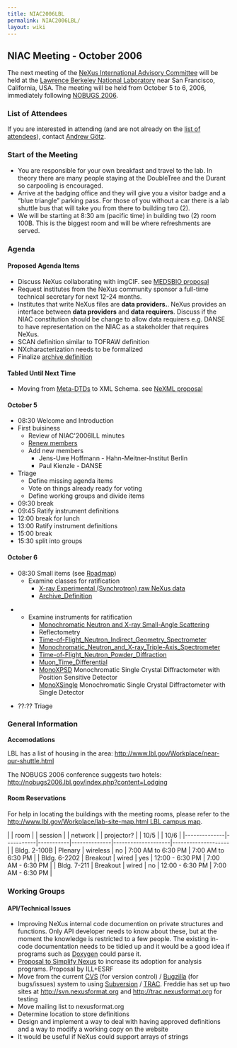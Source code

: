 ```yaml
---
title: NIAC2006LBL
permalink: NIAC2006LBL/
layout: wiki
---
```


NIAC Meeting - October 2006
---------------------------

The next meeting of the [ NeXus International Advisory
Committee](NIAC "wikilink") will be held at the [Lawrence Berkeley
National Laboratory](http://www.lbl.gov) near San Francisco, California,
USA. The meeting will be held from October 5 to 6, 2006, immediately
following [NOBUGS 2006](http://nobugs2006.lbl.gov/).

### List of Attendees

If you are interested in attending (and are not already on the [list of
attendees](NIAC2006LBL_attendees "wikilink")), contact [Andrew
Götz](User%3AAndy_Gotz "wikilink").

### Start of the Meeting

-   You are responsible for your own breakfast and travel to the lab. In
    theory there are many people staying at the DoubleTree and the
    Durant so carpooling is encouraged.
-   Arrive at the badging office and they will give you a visitor badge
    and a “blue triangle” parking pass. For those of you without a car
    there is a lab shuttle bus that will take you from there to building
    two (2).
-   We will be starting at 8:30 am (pacific time) in building two (2)
    room 100B. This is the biggest room and will be where refreshments
    are served.

### Agenda

#### Proposed Agenda Items

-   Discuss NeXus collaborating with imgCIF. see [MEDSBIO
    proposal](http://www.medsbio.org/)
-   Request institutes from the NeXus community sponsor a full-time
    technical secretary for next 12-24 months.
-   Institutes that write NeXus files are **data providers.**. NeXus
    provides an interface between **data providers** and **data
    requirers**. Discuss if the NIAC constitution should be change to
    allow data requirers e.g. DANSE to have representation on the NIAC
    as a stakeholder that requires NeXus.
-   SCAN definition similar to TOFRAW definition
-   NXcharacterization needs to be formalized
-   Finalize [archive definition](Archive_Definition "wikilink")

#### Tabled Until Next Time

-   Moving from [Meta-DTDs](Metaformat "wikilink") to XML Schema. see
    [NeXML proposal](http://www.webel.com.au/nexml)

#### October 5

-   08:30 Welcome and Introduction
-   First buisiness
    -   Review of NIAC'2006ILL minutes
    -   [Renew members](Membership_Dates "wikilink")
    -   Add new members
        -   Jens-Uwe Hoffmann - Hahn-Meitner-Institut Berlin
        -   Paul Kienzle - DANSE
-   Triage
    -   Define missing agenda items
    -   Vote on things already ready for voting
    -   Define working groups and divide items
-   09:30 break
-   09:45 Ratify instrument definitions
-   12:00 break for lunch
-   13:00 Ratify instrument definitions
-   15:00 break
-   15:30 split into groups

#### October 6

-   08:30 Small items (see [Roadmap](NIAC2006LBL_RoadMap "wikilink"))
    -   Examine classes for ratification
        -   [ X-ray Experimental (Synchrotron) raw NeXus
            data](XESraw "wikilink")
        -   [Archive\_Definition](Archive_Definition "wikilink")

<!-- -->

-   -   Examine instruments for ratification
        -   [ Monochromatic Neutron and X-ray Small-Angle
            Scattering](SAS "wikilink")
        -   Reflectometry
        -   [Time-of-Flight\_Neutron\_Indirect\_Geometry\_Spectrometer](Time-of-Flight_Neutron_Indirect_Geometry_Spectrometer "wikilink")
        -   [Monochromatic\_Neutron\_and\_X-ray\_Triple-Axis\_Spectrometer](Monochromatic_Neutron_and_X-ray_Triple-Axis_Spectrometer "wikilink")
        -   [Time-of-Flight\_Neutron\_Powder\_Diffraction](Time-of-Flight_Neutron_Powder_Diffraction "wikilink")
        -   [Muon\_Time\_Differential](Muon_Time_Differential "wikilink")
        -   [MonoXPSD](MonoXPSD "wikilink") Monochromatic Single Crystal
            Diffractometer with Position Sensitive Detector
        -   [MonoXSingle](MonoXSingle "wikilink") Monochromatic Single
            Crystal Diffractometer with Single Detector

<!-- -->

-   ??:?? Triage

### General Information

**Accomodations**

LBL has a list of housing in the area:
[<http://www.lbl.gov/Workplace/near-our-shuttle.html>](http://www.lbl.gov/Workplace/near-our-shuttle.html)

The NOBUGS 2006 conference suggests two hotels:
[<http://nobugs2006.lbl.gov/index.php?content=Lodging>](http://nobugs2006.lbl.gov/index.php?content=Lodging)

#### Room Reservations

For help in locating the buildings with the meeting rooms, please refer
to the [http://www.lbl.gov/Workplace/lab-site-map.html LBL campus
map](http://www.lbl.gov/Workplace/lab-site-map.html_LBL_campus_map "wikilink").

| | room       | | session | | network | | projector? | | 10/5             | | 10/6             |
|--------------|-----------|-----------|--------------|--------------------|--------------------|
| Bldg. 2-100B | Plenary   | wireless  | no           | 7:00 AM to 6:30 PM | 7:00 AM to 6:30 PM |
| Bldg. 6-2202 | Breakout  | wired     | yes          | 12:00 - 6:30 PM    | 7:00 AM - 6:30 PM  |
| Bldg. 7-211  | Breakout  | wired     | no           | 12:00 - 6:30 PM    | 7:00 AM - 6:30 PM  |

### Working Groups

#### API/Technical Issues

-   Improving NeXus internal code documention on private structures and
    functions. Only API developer needs to know about these, but at the
    moment the knowledge is restricted to a few people. The existing
    in-code documentation needs to be tidied up and it would be a good
    idea if programs such as
    [Doxygen](http://www.stack.nl/~dimitri/doxygen/index.html) could
    parse it.
-   [Proposal to Simplify Nexus](Proposal_to_Simplify_Nexus "wikilink")
    to increase its adoption for analysis programs. Proposal by ILL+ESRF
-   Move from the current [CVS](http://www.nongnu.org/cvs/) (for version
    control) / [Bugzilla](http://www.bugzilla.org/) (for bugs/issues)
    system to using [Subversion](http://subversion.tigris.org/) /
    [TRAC](http://trac.edgewall.org/). Freddie has set up two sites at
    [<http://svn.nexusformat.org>](http://svn.nexusformat.org) and
    [<http://trac.nexusformat.org>](http://trac.nexusformat.org) for
    testing
-   Move mailing list to nexusformat.org
-   Determine location to store definitions
-   Design and implement a way to deal with having approved definitions
    and a way to modify a working copy on the website
-   It would be useful if NeXus could support arrays of strings


